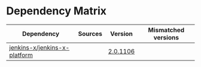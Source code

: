 # Dependency Matrix

Dependency | Sources | Version | Mismatched versions
---------- | ------- | ------- | -------------------
[jenkins-x/jenkins-x-platform](https://github.com/jenkins-x/jenkins-x-platform.git) |  | [2.0.1106](https://github.com/jenkins-x/jenkins-x-platform/releases/tag/v2.0.1106) | 
